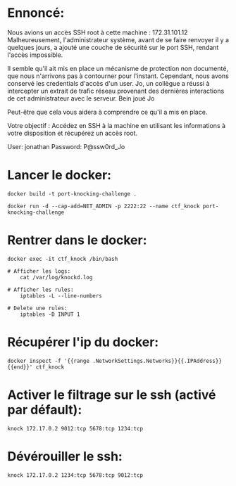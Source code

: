 # Ennoncé:

Nous avions un accès SSH root à cette machine : 172.31.101.12
Malheureusement, l'administrateur système, avant de se faire renvoyer il y a quelques jours, a ajouté une couche de sécurité sur le port SSH, rendant l'accès impossible. 

Il semble qu'il ait mis en place un mécanisme de protection non documenté, que nous n'arrivons pas à contourner pour l'instant. 
Cependant, nous avons conservé les credentials d'accès d'un user.
Jo, un collègue a réussi à intercepter un extrait de trafic réseau provenant des dernières interactions de cet administrateur avec le serveur. 
Bein joué Jo

Peut-être que cela vous aidera à comprendre ce qu'il a mis en place.

Votre objectif : Accédez en SSH à la machine en utilisant les informations à votre disposition et récupérez un accès root.

User: jonathan
Password: P@ssw0rd_Jo




# Lancer le docker:

    docker build -t port-knocking-challenge .

    docker run -d --cap-add=NET_ADMIN -p 2222:22 --name ctf_knock port-knocking-challenge

# Rentrer dans le docker:

    docker exec -it ctf_knock /bin/bash

    # Afficher les logs:
        cat /var/log/knockd.log
    
    # Afficher les rules:
        iptables -L --line-numbers
    
    # Delete une rules:
        iptables -D INPUT 1

# Récupérer l'ip du docker:

    docker inspect -f '{{range .NetworkSettings.Networks}}{{.IPAddress}}{{end}}' ctf_knock


# Activer le filtrage sur le ssh (activé par défault):

    knock 172.17.0.2 9012:tcp 5678:tcp 1234:tcp


# Dévérouiller le ssh:

    knock 172.17.0.2 1234:tcp 5678:tcp 9012:tcp